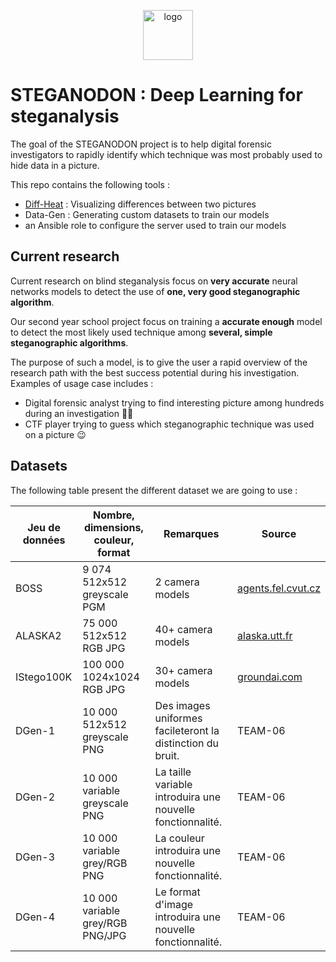 <p align="center">
<img width="80px" src="https://image.flaticon.com/icons/svg/921/921887.svg" alt="logo">
</p>

# STEGANODON : Deep Learning for steganalysis

The goal of the STEGANODON project is to help digital forensic investigators to rapidly identify which technique was most probably used to hide data in a picture.

This repo contains the following tools :
- [Diff-Heat](https://github.com/Natsec/steganodon/tree/master/diff-heat#diff-heat) : Visualizing differences between two pictures
- Data-Gen : Generating custom datasets to train our models
- an Ansible role to configure the server used to train our models

## Current research

Current research on blind steganalysis focus on **very accurate** neural networks models to detect the use of **one, very good steganographic algorithm**.

Our second year school project focus on training a **accurate enough** model to detect the most likely used technique among **several, simple steganographic algorithms**.

<!-- The following illustration gives a better picture : -->

The purpose of such a model, is to give the user a rapid overview of the research path with the best success potential during his investigation. Examples of usage case includes :
- Digital forensic analyst trying to find interesting picture among hundreds during an investigation 🕵️‍♀️
- CTF player trying to guess which steganographic technique was used on a picture 😉

## Datasets

The following table present the different dataset we are going to use :

| Jeu de données | Nombre, dimensions, couleur, format | Remarques                                                  | Source                                                                                              |
| -------------- | ----------------------------------- | ---------------------------------------------------------- | --------------------------------------------------------------------------------------------------- |
| BOSS           | 9 074 512x512 greyscale PGM         | 2 camera models                                            | [agents.fel.cvut.cz](http://agents.fel.cvut.cz/boss/index.php?mode=VIEW&tmpl=materials)             |
| ALASKA2        | 75 000 512x512 RGB JPG              | 40+ camera models                                          | [alaska.utt.fr](https://alaska.utt.fr/)                                                             |
| IStego100K     | 100 000 1024x1024 RGB JPG           | 30+ camera models                                          | [groundai.com](https://www.groundai.com/project/istego100k-large-scale-image-steganalysis-dataset/) |
| DGen-1         | 10 000 512x512 greyscale PNG        | Des images uniformes facileteront la distinction du bruit. | TEAM-06                                                                                             |
| DGen-2         | 10 000 variable greyscale PNG       | La taille variable introduira une nouvelle fonctionnalité. | TEAM-06                                                                                             |
| DGen-3         | 10 000 variable grey/RGB PNG        | La couleur introduira une nouvelle fonctionnalité.         | TEAM-06                                                                                             |
| DGen-4         | 10 000 variable grey/RGB PNG/JPG    | Le format d'image introduira une nouvelle fonctionnalité.  | TEAM-06                                                                                             |
